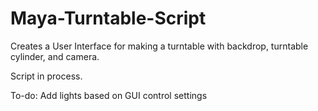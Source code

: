 # Maya-Turntable-Script
Creates a User Interface for making a turntable with backdrop, turntable cylinder, and camera.

Script in process. 

To-do: Add lights based on GUI control settings
